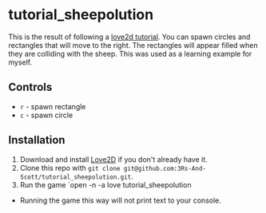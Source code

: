 # tutorial_sheepolution

This is the result of following a [love2d tutorial](http://sheepolution.com/learn/book/contents). You can spawn circles and rectangles that will move to the right. The rectangles will appear filled when they are colliding with the sheep. This was used as a learning example for myself.

Controls
--------

- `r` - spawn rectangle
- `c` - spawn circle

Installation
-------

1. Download and install [Love2D](https://love2d.org/) if you don't already have it.
2. Clone this repo with `git clone git@github.com:3Rs-And-Scott/tutorial_sheepolution.git`.
3. Run the game `open -n -a love tutorial_sheepolution
  - Running the game this way will not print text to your console.
